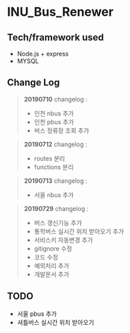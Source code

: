 # INU_Bus_Renewer

## Tech/framework used

- Node.js + express
- MYSQL

## Change Log

>**20190710**
>changelog : 
>- 인천 nbus 추가
>- 인천 pbus 추가
>- 버스 정류장 조회 추가

>**20190712**
>changelog : 
>- routes 분리
>- functions 분리

>**20190713**
>changelog : 
>- 서울 nbus 추가

>**20190729**
>changelog : 
>- 버스 갱신기능 추가
>- 통학버스 실시간 위치 받아오기 추가
>- 서비스키 자동변경 추가
>- gitignore 수정
>- 코드 수정
>- 예외처리 추가
>- 개발문서 추가


## TODO
- 서울 pbus 추가
- 셔틀버스 실시간 위치 받아오기
